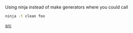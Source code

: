 Using ninja instead of make generators where you could call

 ```sh
 ninja -t clean foo
 ```

 [src](https://stackoverflow.com/a/40495140/13041067)
